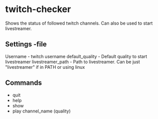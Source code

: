 # twitch-checker
Shows the status of followed twitch channels.
Can also be used to start livestreamer.


## Settings -file
Username - twitch username
default_quality - Default quality to start livestreamer
livestreamer_path - Path to livestreamer. Can be just "livestreamer" if in PATH or using linux

## Commands
* quit
* help
* show
* play channel_name (quality)
